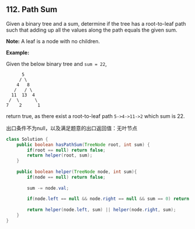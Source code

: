 ## 112. Path Sum

Given a binary tree and a sum, determine if the tree has a root-to-leaf path such that adding up all the values along the path equals the given sum.

**Note:** A leaf is a node with no children.

**Example:**

Given the below binary tree and `sum = 22`,

```
      5
     / \
    4   8
   /   / \
  11  13  4
 /  \      \
7    2      1
```

return true, as there exist a root-to-leaf path `5->4->11->2` which sum is 22.



出口条件不为null，以及满足题意的出口返回值：无叶节点



```java
class Solution {
    public boolean hasPathSum(TreeNode root, int sum) {
        if(root == null) return false;
        return helper(root, sum);
    }
    
    public boolean helper(TreeNode node, int sum){
        if(node == null) return false;
        
        sum -= node.val;
        
        if(node.left == null && node.right == null && sum == 0) return true;
        
        return helper(node.left, sum) || helper(node.right, sum);
    }
}
```

